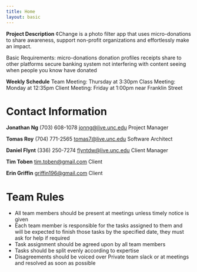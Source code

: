 ```yaml
---
title: Home
layout: basic
---
```


**Project Description**
¢Change is a photo filter app that uses micro-donations to share awareness, support non-profit organizations and effortlessly make an impact.


Basic Requirements:
	micro-donations
	donation profiles
	receipts
	share to other platforms
	secure banking system
	not interfering with content
	seeing when people you know have donated


**Weekly Schedule**
Team Meeting: Thursday at 3:30pm
Class Meeting: Monday at 12:35pm
Client Meeting: Friday at 1:00pm near Franklin Street

# Contact Information

**Jonathan Ng**
(703) 608-1078
jonng@live.unc.edu
Project Manager

**Tomas Roy**
(704) 771-2565
tomas7@live.unc.edu
Software Architect

**Daniel Flynt**
(336) 250-7274
flyntdw@live.unc.edu
Client Manager

**Tim Toben**
tim.toben@gmail.com
Client

**Erin Griffin**
griffin196@gmail.com
Client

# Team Rules
* All team members should be present at meetings unless timely notice is given
* Each team member is responsible for the tasks assigned to them and will be expected to finish those tasks by the specified date, they must ask for help if required
* Task assignment should be agreed upon by all team members
* Tasks should be split evenly according to expertise
* Disagreements should be voiced over Private team slack or at meetings and resolved as soon as possible
